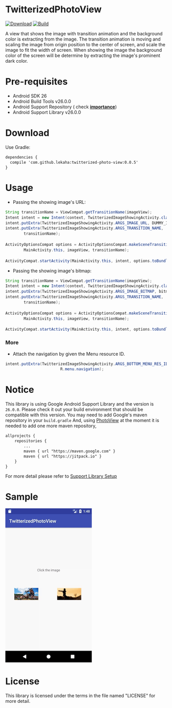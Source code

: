 TwitterizedPhotoView
=========

[![Download](https://api.bintray.com/packages/lekaha/MavenRepo/TwitterizedPhotoView/images/download.svg)](https://bintray.com/lekaha/MavenRepo/TwitterizedPhotoView/_latestVersion)
[![Build](https://travis-ci.org/lekaha/TwitterizedPhotoView.svg?branch=master)]()

A view that shows the image with transition animation and the background color is extracting 
from the image. The transition animation is moving and scaling the image from origin position to
  the center of screen, and scale the image to fit the width of screen. When showing the image the
  background color of the screen will be determine by extracting the image's prominent dark color.
  
Pre-requisites
=========
- Android SDK 26
- Android Build Tools v26.0.0
- Android Support Repository ( check [**importance**](#notice))
- Android Support Library v26.0.0

Download
=========
Use Gradle:
```
dependencies {
  compile 'com.github.lekaha:twitterized-photo-view:0.0.5'
}
```
    
Usage
=========

- Passing the showing image's URL:

```java
String transitionName = ViewCompat.getTransitionName(imageView);
Intent intent = new Intent(context, TwitterizedImageShowingActivity.class);
intent.putExtra(TwitterizedImageShowingActivity.ARGS_IMAGE_URL, DUMMY_IMAGE_URL);
intent.putExtra(TwitterizedImageShowingActivity.ARGS_TRANSITION_NAME,
        transitionName);

ActivityOptionsCompat options = ActivityOptionsCompat.makeSceneTransitionAnimation(
        MainActivity.this, imageView, transitionName);

ActivityCompat.startActivity(MainActivity.this, intent, options.toBundle());
```

- Passing the showing image's bitmap:

```java
String transitionName = ViewCompat.getTransitionName(imageView);
Intent intent = new Intent(context, TwitterizedImageShowingActivity.class);
intent.putExtra(TwitterizedImageShowingActivity.ARGS_IMAGE_BITMAP, bitmap);
intent.putExtra(TwitterizedImageShowingActivity.ARGS_TRANSITION_NAME,
        transitionName);

ActivityOptionsCompat options = ActivityOptionsCompat.makeSceneTransitionAnimation(
        MainActivity.this, imageView, transitionName);

ActivityCompat.startActivity(MainActivity.this, intent, options.toBundle());

```

### More
  
- Attach the navigation by given the Menu resource ID.
```java
intent.putExtra(TwitterizedImageShowingActivity.ARGS_BOTTOM_MENU_RES_ID,
                        R.menu.navigation);
```

Notice
=========
This library is using Google Android Support Library and the version is `26.0.0`. 
Please check it out your build environment that should be compatible with this version.
You may need to add Google's maven repository in your `build.gradle`
And, using [PhotoView](https://github.com/chrisbanes/PhotoView/) at the moment it is needed 
to add one more maven repository,  

```
allprojects {
    repositories {
        ...
        maven { url "https://maven.google.com" }
        maven { url "https://jitpack.io" }
    }
}
```
For more detail please refer to [Support Library Setup](https://developer.android.com/topic/libraries/support-library/setup.html)

Sample
=========
![Sample screenshot1](/screenshots/show.gif)

License
=========

This library is licensed under the terms in the file named "LICENSE" for more detail.

